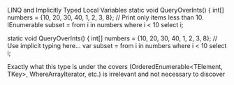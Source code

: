 LINQ and Implicitly Typed Local Variables
static void QueryOverInts()
{
int[] numbers = {10, 20, 30, 40, 1, 2, 3, 8};
// Print only items less than 10.
IEnumerable<int> subset = from i in numbers where i < 10 select i;

static void QueryOverInts()
{
int[] numbers = {10, 20, 30, 40, 1, 2, 3, 8};
// Use implicit typing here...
var subset = from i in numbers where i < 10 select i;

Exactly what this type is under the covers (OrderedEnumerable<TElement, TKey>,
WhereArrayIterator<T>, etc.) is irrelevant and not necessary to discover

